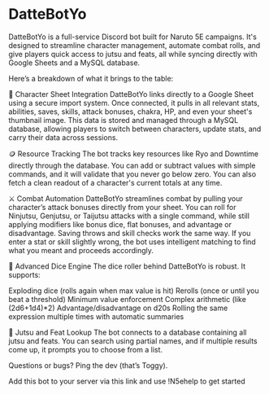 # DatteBotYo
DatteBotYo is a full-service Discord bot built for Naruto 5E campaigns. It's designed to streamline character management, automate combat rolls, and give players quick access to jutsu and feats, all while syncing directly with Google Sheets and a MySQL database.

Here’s a breakdown of what it brings to the table:

🧠 Character Sheet Integration
DatteBotYo links directly to a Google Sheet using a secure import system. Once connected, it pulls in all relevant stats, abilities, saves, skills, attack bonuses, chakra, HP, and even your sheet's thumbnail image. This data is stored and managed through a MySQL database, allowing players to switch between characters, update stats, and carry their data across sessions.

🪙 Resource Tracking
The bot tracks key resources like Ryo and Downtime directly through the database. You can add or subtract values with simple commands, and it will validate that you never go below zero. You can also fetch a clean readout of a character's current totals at any time.

⚔️ Combat Automation
DatteBotYo streamlines combat by pulling your character’s attack bonuses directly from your sheet. You can roll for Ninjutsu, Genjutsu, or Taijutsu attacks with a single command, while still applying modifiers like bonus dice, flat bonuses, and advantage or disadvantage.
Saving throws and skill checks work the same way. If you enter a stat or skill slightly wrong, the bot uses intelligent matching to find what you meant and proceeds accordingly.

🎲 Advanced Dice Engine
The dice roller behind DatteBotYo is robust. It supports:

Exploding dice (rolls again when max value is hit)
Rerolls (once or until you beat a threshold)
Minimum value enforcement
Complex arithmetic (like (2d6+1d4)*2)
Advantage/disadvantage on d20s
Rolling the same expression multiple times with automatic summaries

📘 Jutsu and Feat Lookup
The bot connects to a database containing all jutsu and feats. You can search using partial names, and if multiple results come up, it prompts you to choose from a list.

Questions or bugs? Ping the dev (that’s Toggy).

Add this bot to your server via this link and use !N5ehelp to get started
